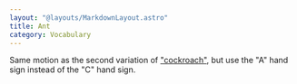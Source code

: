 ```yaml
---
layout: "@layouts/MarkdownLayout.astro"
title: Ant
category: Vocabulary
---
```


Same motion as the second variation of ["cockroach"](./cockroach#variation-2),
but use the "A" hand sign instead of the "C" hand sign.
